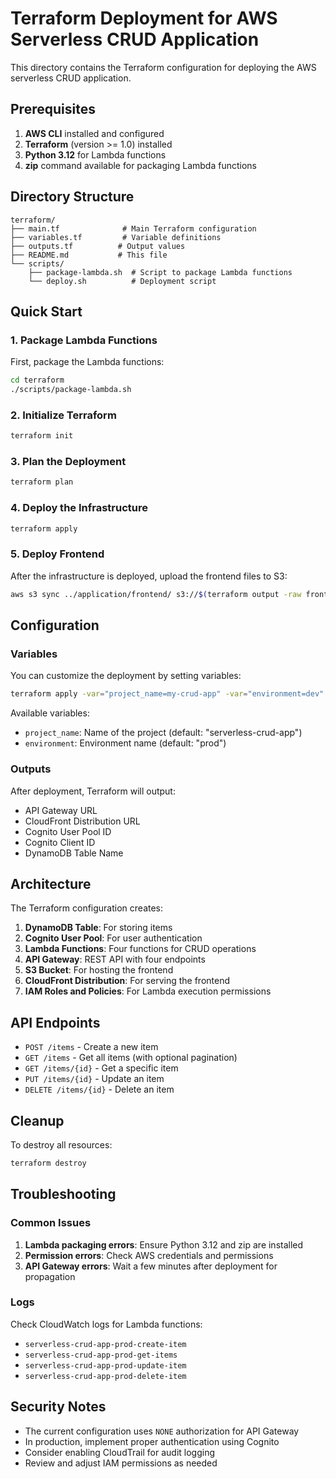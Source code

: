 # Terraform Deployment for AWS Serverless CRUD Application

This directory contains the Terraform configuration for deploying the AWS serverless CRUD application.

## Prerequisites

1. **AWS CLI** installed and configured
2. **Terraform** (version >= 1.0) installed
3. **Python 3.12** for Lambda functions
4. **zip** command available for packaging Lambda functions

## Directory Structure

```
terraform/
├── main.tf              # Main Terraform configuration
├── variables.tf         # Variable definitions
├── outputs.tf          # Output values
├── README.md           # This file
└── scripts/
    ├── package-lambda.sh  # Script to package Lambda functions
    └── deploy.sh          # Deployment script
```

## Quick Start

### 1. Package Lambda Functions

First, package the Lambda functions:

```bash
cd terraform
./scripts/package-lambda.sh
```

### 2. Initialize Terraform

```bash
terraform init
```

### 3. Plan the Deployment

```bash
terraform plan
```

### 4. Deploy the Infrastructure

```bash
terraform apply
```

### 5. Deploy Frontend

After the infrastructure is deployed, upload the frontend files to S3:

```bash
aws s3 sync ../application/frontend/ s3://$(terraform output -raw frontend_bucket_name) --delete
```

## Configuration

### Variables

You can customize the deployment by setting variables:

```bash
terraform apply -var="project_name=my-crud-app" -var="environment=dev"
```

Available variables:
- `project_name`: Name of the project (default: "serverless-crud-app")
- `environment`: Environment name (default: "prod")

### Outputs

After deployment, Terraform will output:
- API Gateway URL
- CloudFront Distribution URL
- Cognito User Pool ID
- Cognito Client ID
- DynamoDB Table Name

## Architecture

The Terraform configuration creates:

1. **DynamoDB Table**: For storing items
2. **Cognito User Pool**: For user authentication
3. **Lambda Functions**: Four functions for CRUD operations
4. **API Gateway**: REST API with four endpoints
5. **S3 Bucket**: For hosting the frontend
6. **CloudFront Distribution**: For serving the frontend
7. **IAM Roles and Policies**: For Lambda execution permissions

## API Endpoints

- `POST /items` - Create a new item
- `GET /items` - Get all items (with optional pagination)
- `GET /items/{id}` - Get a specific item
- `PUT /items/{id}` - Update an item
- `DELETE /items/{id}` - Delete an item

## Cleanup

To destroy all resources:

```bash
terraform destroy
```

## Troubleshooting

### Common Issues

1. **Lambda packaging errors**: Ensure Python 3.12 and zip are installed
2. **Permission errors**: Check AWS credentials and permissions
3. **API Gateway errors**: Wait a few minutes after deployment for propagation

### Logs

Check CloudWatch logs for Lambda functions:
- `serverless-crud-app-prod-create-item`
- `serverless-crud-app-prod-get-items`
- `serverless-crud-app-prod-update-item`
- `serverless-crud-app-prod-delete-item`

## Security Notes

- The current configuration uses `NONE` authorization for API Gateway
- In production, implement proper authentication using Cognito
- Consider enabling CloudTrail for audit logging
- Review and adjust IAM permissions as needed 